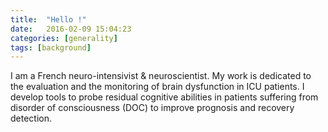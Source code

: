 ```yaml
---
title:  "Hello !"
date:   2016-02-09 15:04:23
categories: [generality]
tags: [background]
---
```


I am a French neuro-intensivist & neuroscientist.
My work is dedicated to the evaluation and the monitoring of brain dysfunction in ICU patients. I develop tools to probe residual cognitive abilities in patients suffering from disorder of consciousness (DOC) to improve prognosis and recovery detection.

